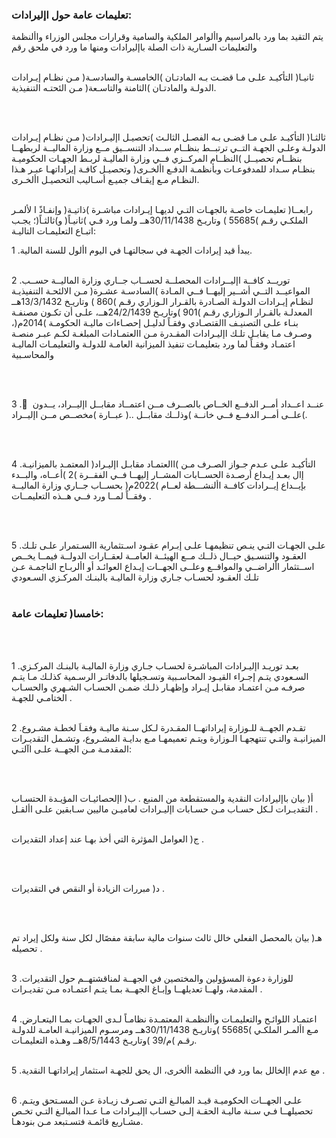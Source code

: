 ###  تعليمات عامة حول اإليرادات:

 يتم التقيد بما ورد بالمراسيم واألوامر الملكية والسامية وقرارات مجلس الوزراء واألنظمة والتعليمات
السـارية ذات الصلة باإليرادات ومنها ما ورد في ملحق رقم 
<br><br>


ثانيـا( التأكيـد علـى مـا قضـت بـه المادتـان )الخامسـة والسادسـة( مـن نظـام إيـرادات الدولـة والمادتـان )الثامنة
والتاسـعة( مـن الئحتـه التنفيذية.

<br><br>


ثالثـا( التأكيـد علـى مـا قضـى بـه الفصـل الثالـث )تحصيـل اإليـرادات( مـن نظـام إيـرادات الدولـة وعلـى الجهـة
التــي ترتبــط بنظــام ســداد التنســيق مــع وزارة الماليــة لربطهــا بنظــام تحصيــل )النظــام المركــزي فــي وزارة
الماليـة لربـط الجهـات الحكوميـة بنظـام سـداد للمدفوعـات وبأنظمـة الدفـع األخـرى( وتحصيـل كافـة إيراداتهـا
عبـر هـذا النظـام مـع إيقـاف جميـع أسـاليب التحصيـل األخـرى.
<br><br>


رابعــا( تعليمـات خاصـة بالجهـات التـي لديهـا إيـرادات مباشـرة )ذاتيـة( وإنفـاذً ا لألمـر الملكـي رقـم )55685 )
وتاريـخ 30/11/1438هــ ولمـا ورد فـي )ثانيـاً( و)ثالثـاً(؛ يجـب اتبـاع التعليمـات التاليـة:

1 .يبدأ قيد إيرادات الجهـة في سجالتهـا في اليوم األول للسنة المالية.
<br><br>


2 .توريــد كافــة اإليــرادات المحصلــة لحســاب جــاري وزارة الماليــة حســب المواعيــد التــي أشــير إليهــا فــي
المـادة )السادسـة عشـرة( مـن الالئحـة التنفيذيـة لنظـام إيـرادات الدولـة الصـادرة بالقـرار الـوزاري رقـم )860 )
وتاريـخ 13/3/1432هــ المعدلـة بالقـرار الـوزاري رقـم )901 )وتاريـخ 24/2/1439هــ، علـى أن تكـون مصنفـة
بنـاء علـى التصنيـف االقتصـادي وفقـاً لدليـل إحصـاءات ماليـة الحكومـة )2014م(، وصـرف مـا يقابـل تلـك
اإليـرادات المقـدرة مـن االعتمـادات المبلغـة لكـم عبـر منصـة اعتمـاد وفقـاً لما ورد بتعليمـات تنفيذ الميزانية
العامـة للدولـة والتعليمـات الماليـة والمحاسـبية

<br><br>

3 . ّ عنــد اعــداد أمــر الدفــع الخــاص بالصــرف مــن اعتمــاد مقابــل اإليــراد، يــدون علــى أمــر الدفــع فــي خانــة
)وذلــك مقابــل ..( عبــارة )مخصــص مــن اإليــراد(.

<br><br>

4 .التأكيـد علـى عـدم جـواز الصـرف مـن )االعتمـاد مقابـل اإليـراد( المعتمـد بالميزانيـة إال بعـد إيـداع أرصـدة
الحســابات المشــار إليهــا فــي الفقــرة )2 )أعــاه، والبــدء بإيــداع إيــرادات كافــة األنشـــطة لعــام )2022م(
بحســاب جــاري وزارة الماليــة وفقــاً لمــا ورد فــي هــذه التعليمــات .

<br><br>

5 .علـى الجهـات التـي ينـص تنظيمهـا علـى إبـرام عقـود اسـتثمارية االسـتمرار علـى تلـك العقـود والتنسـيق
حيــال ذلــك مــع الهيئــة العامــة لعقــارات الدولــة فيمــا يخــص اســتثمار األراضــي والمواقــع وعلــى الجهــات
إيـداع العوائـد أو األربـاح الناجمـة عـن تلـك العقـود لحسـاب جـاري وزارة الماليـة بالبنـك المركـزي السـعودي
<br><br>


### خامسا( تعليمات عامة: 
<br><br>

1 .بعـد توريـد اإليـرادات المباشـرة لحسـاب جـاري وزارة الماليـة بالبنـك المركـزي السـعودي يتـم إجـراء القيـود
المحاسـبية وتسـجيلها بالدفاتـر الرسـمية كذلـك مـا يتـم صرفـه مـن اعتمـاد مقابـل إيـراد وإظهـار ذلـك ضمـن
الحسـاب الشـهري والحسـاب الختامـي للجهـة
.
<br><br>

2 .تقـدم الجهــة للـوزارة إيراداتهــا المقـدرة لـكل سـنة ماليـة وفقـاَ لخطـة مشـروع الميزانيـة والتـي تنتهجهـا
الـوزارة ويتـم تعميمهـا مـع بدايـة المشـروع، وتشـمل التقديـرات المقدمـة مـن الجهــة علـى اآلتـي: 

<br><br>

أ( بيان باإليرادات النقدية والمستقطعة من المنبع .
ب( اإلحصائيـات المؤيـدة الحتسـاب التقديـرات لـكل حسـاب مـن حسـابات اإليـرادات لعاميـن ماليين سـابقين
علـى األقـل .
<br><br>


ج( العوامل المؤثرة التي أخذ بهـا عند إعداد التقديرات .

<br><br>

د( مبررات الزيادة أو النقص في التقديرات .

<br><br>

هـ( بيان بالمحصل الفعلي خالل ثالث سنوات مالية سابقة مفصًال لكل سنة ولكل إيراد تم تحصيله
.
<br><br>

3 .للوزارة دعوة المسؤولين والمختصين في الجهــة لمناقشتهــم حول التقديرات المقدمة، ولهــا تعديلهــا
وإبـاغ الجهــة بمـا يتـم اعتمـاده مـن تقديـرات .
<br><br>


4 .اعتمـاد اللوائـح والتعليمـات واألنظمـة المعتمـدة نظامـاً لـدى الجهـات بمـا اليتعـارض مـع األمـر الملكـي
)55685 )وتاريـخ 30/11/1438هــ ومرسـوم الميزانيـة العامـة للدولـة رقـم )م/39 )وتاريـخ 8/5/1443هــ
وهـذه التعليمـات.
<br><br>


5 .مع عدم اإلخالل بما ورد في األنظمة األخرى، ال يحق للجهـة استثمار إيراداتهـا النقدية .
<br><br>


6 .علـى الجهــات الحكوميـة قيـد المبالـغ التـي تصـرف زيـادة عـن المسـتحق ويتـم تحصيلهــا فـي سـنة ماليـة
الحقـة إلـى حسـاب اإليـرادات مـا عـدا المبالـغ التـي تخـص مشـاريع قائمـة فتسـتبعد مـن بنودهـا.
